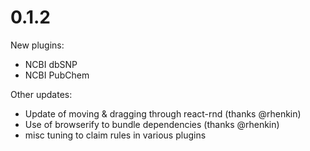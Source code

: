# 0.1.2

New plugins:

 - NCBI dbSNP
 - NCBI PubChem

Other updates:

 - Update of moving & dragging through react-rnd (thanks @rhenkin)
 - Use of browserify to bundle dependencies (thanks @rhenkin)
 - misc tuning to claim rules in various plugins

